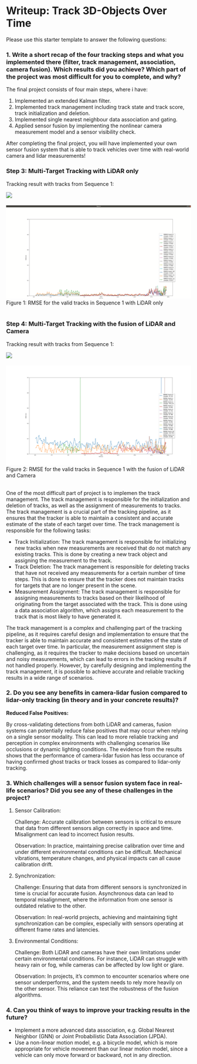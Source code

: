 # Writeup: Track 3D-Objects Over Time

Please use this starter template to answer the following questions:

### 1. Write a short recap of the four tracking steps and what you implemented there (filter, track management, association, camera fusion). Which results did you achieve? Which part of the project was most difficult for you to complete, and why?


The final project consists of four main steps, where i have:


1. Implemented an extended Kalman filter.
2. Implemented track management including track state and track score, track initialization and deletion.
3. Implemented single nearest neighbour data association and gating.
4. Applied sensor fusion by implementing the nonlinear camera measurement model and a sensor visibility check.


After completing the final project, you will have implemented your own sensor fusion system that is able to track vehicles over time with real-world camera and lidar measurements!


### Step 3: Multi-Target Tracking with LiDAR only
Tracking result with tracks from Sequence 1:

![](report/final_project/step_3/association_rmse.gif) 
<br><br/>
<img src="report/final_project/step_3/rmse.png"/>
Figure 1: RMSE for the valid tracks in Sequence 1 with LiDAR only
<br><br/>


### Step 4: Multi-Target Tracking with the fusion of LiDAR and Camera 
Tracking result with tracks from Sequence 1:

![](report/final_project/step_4/multi_target_tracking_lidar_camera.gif) 
<br><br/>
<img src="report/final_project/step_4/rmse.png"/>
Figure 2: RMSE for the valid tracks in Sequence 1 with the fusion of LiDAR and Camera
<br><br/>


One of the most difficult part of project is to implemen the track management. The track management is responsible for the initialization and deletion of tracks, as well as the assignment of measurements to tracks. The track management is a crucial part of the tracking pipeline, as it ensures that the tracker is able to maintain a consistent and accurate estimate of the state of each target over time. The track management is responsible for the following tasks:

- Track Initialization: The track management is responsible for initializing new tracks when new measurements are received that do not match any existing tracks. This is done by creating a new track object and assigning the measurement to the track.
- Track Deletion: The track management is responsible for deleting tracks that have not received any measurements for a certain number of time steps. This is done to ensure that the tracker does not maintain tracks for targets that are no longer present in the scene.
- Measurement Assignment: The track management is responsible for assigning measurements to tracks based on their likelihood of originating from the target associated with the track. This is done using a data association algorithm, which assigns each measurement to the track that is most likely to have generated it.

The track management is a complex and challenging part of the tracking pipeline, as it requires careful design and implementation to ensure that the tracker is able to maintain accurate and consistent estimates of the state of each target over time. In particular, the measurement assignment step is challenging, as it requires the tracker to make decisions based on uncertain and noisy measurements, which can lead to errors in the tracking results if not handled properly. However, by carefully designing and implementing the track management, it is possible to achieve accurate and reliable tracking results in a wide range of scenarios.



### 2. Do you see any benefits in camera-lidar fusion compared to lidar-only tracking (in theory and in your concrete results)? 

**Reduced False Positives:** 

By cross-validating detections from both LiDAR and cameras, fusion systems can potentially reduce false positives that may occur when relying on a single sensor modality. This can lead to more reliable tracking and perception in complex environments with challenging scenarios like occlusions or dynamic lighting conditions. The evidence from the results shows that the performance of camera-lidar fusion has less occurance of having confirmed ghost tracks or track losses as compared to lidar-only tracking.

### 3. Which challenges will a sensor fusion system face in real-life scenarios? Did you see any of these challenges in the project?

1. Sensor Calibration:

    Challenge: Accurate calibration between sensors is critical to ensure that data from different sensors align correctly in space and time. Misalignment can lead to incorrect fusion results.

    Observation: In practice, maintaining precise calibration over time and under different environmental conditions can be difficult. Mechanical vibrations, temperature changes, and physical impacts can all cause calibration drift.

2. Synchronization:

    Challenge: Ensuring that data from different sensors is synchronized in time is crucial for accurate fusion. Asynchronous data can lead to temporal misalignment, where the information from one sensor is outdated relative to the other.

    Observation: In real-world projects, achieving and maintaining tight synchronization can be complex, especially with sensors operating at different frame rates and latencies.

3. Environmental Conditions:

    Challenge: Both LiDAR and cameras have their own limitations under certain environmental conditions. For instance, LiDAR can struggle with heavy rain or fog, while cameras can be affected by low light or glare.

    Observation: In projects, it’s common to encounter scenarios where one sensor underperforms, and the system needs to rely more heavily on the other sensor. This reliance can test the robustness of the fusion algorithms.


### 4. Can you think of ways to improve your tracking results in the future?
- Implement a more advanced data association, e.g. Global Nearest Neighbor (GNN) or Joint Probabilistic Data Association (JPDA).
- Use a non-linear motion model, e.g. a bicycle model, which is more appropriate for vehicle movement than our linear motion model, since a vehicle can only move forward or backward, not in any direction.